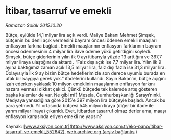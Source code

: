 # İtibar, tasarruf ve emekli

*Ramazan Solak 2015.10.20*

<div class="pNewsDetailMainContent ctx_content" itemprop="articleBody">
 <p>
  Bütçe, eylülde 14,1 milyar lira açık verdi. Maliye Bakanı Mehmet Şimşek, bütçenin bu denli açık vermesini bayram öncesi ödenen emekli maaşları enflasyon farkına bağladı. Emekli maaşlarının enflasyon farklarının bayram öncesi ödenmesinin 4 milyar lira ilave ödeme yükü getirdiğini söyledi. Şimşek, bütçe giderlerinin yılın ilk 9 ayı itibarıyla yüzde 13 arttığını ve 367,7 milyar liraya ulaştığını da aktardı. “Faiz dışı açık ise 7,7 milyar lira. Yılın ilk 9 ayına baktığımız zaman açık 13,5 milyar lira, faiz dışı fazla ise 31,3 milyar lira. Dolayısıyla ilk 9 ay bizim bütçe hedeflerimizle son derece uyumlu burada en ufak bir kaygıya gerek yok.” ifadelerini kullandı. Sayın Bakan’ın, bütçe açığını izah ederken yaklaşık 10 milyon emeklinin maaşlarının enflasyon farkını nazara vermesi dikkat çekici. Çünkü bütçede tek kalemde artış gösteren başka kalemler de var. Ne gibi mi? Mesela, Cumhurbaşkanlığı Sarayı’nınki. Medyaya yansıdığına göre 2015’e 397 milyon lira bütçeyle başladı. Ancak bu para yetmedi. Yıl ortasında bütçesi 545 milyon liraya (diğer bir ifade ile yarım milyar liraya) çıkarıldı. Evet, itibardan tasarruf olmaz derler ama, maaşı enflasyon karşısında eriyen emekli ne yapsın?
 </p>
</div>


Kaynak: [www.aksiyon.com.tr](http://www.aksiyon.com.tr/eko-pano/itibar-tasarruf-ve-emekli_552642), [web.archive.org (arşiv bağlantısı)](http://web.archive.org/web/20151021124246/http://www.aksiyon.com.tr/eko-pano/itibar-tasarruf-ve-emekli_552642)
